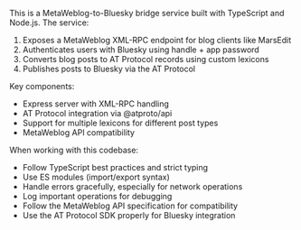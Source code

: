 <!-- Use this file to provide workspace-specific custom instructions to Copilot. For more details, visit https://code.visualstudio.com/docs/copilot/copilot-customization#_use-a-githubcopilotinstructionsmd-file -->

This is a MetaWeblog-to-Bluesky bridge service built with TypeScript and Node.js. The service:

1. Exposes a MetaWeblog XML-RPC endpoint for blog clients like MarsEdit
2. Authenticates users with Bluesky using handle + app password
3. Converts blog posts to AT Protocol records using custom lexicons
4. Publishes posts to Bluesky via the AT Protocol

Key components:
- Express server with XML-RPC handling
- AT Protocol integration via @atproto/api
- Support for multiple lexicons for different post types
- MetaWeblog API compatibility

When working with this codebase:
- Follow TypeScript best practices and strict typing
- Use ES modules (import/export syntax)
- Handle errors gracefully, especially for network operations
- Log important operations for debugging
- Follow the MetaWeblog API specification for compatibility
- Use the AT Protocol SDK properly for Bluesky integration
